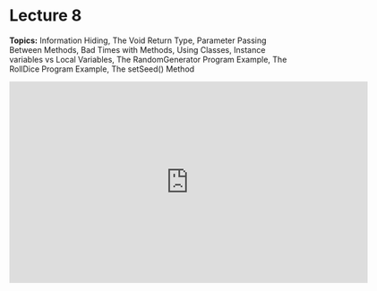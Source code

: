 # Lecture 8

**Topics:** Information Hiding, The Void Return Type, Parameter Passing Between Methods, Bad Times with Methods, Using Classes, Instance variables vs Local Variables, The RandomGenerator Program Example, The RollDice Program Example, The setSeed() Method

<iframe width="640" height="360" src="http://www.youtube.com/embed/W2ysz_6AyJE?feature=player_detailpage" frameborder="0" allowfullscreen></iframe>
